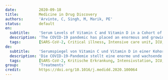 ```yaml
---
date:          2020-09-18
title:         Medicine in Drug Discovery
authors:       'Arvinte, C, Singh, M, Marik, PE'
status:        default
en:
  subtitle:    'Serum Levels of Vitamin C and Vitamin D in a Cohort of Critically Ill COVID-19 Patients of a North American Community Hospital Intensive Care Unit in May 2020: A Pilot Study'
  description: 'The COVID-19 pandemic has placed an enormous and growing burden on the population and health infrastructure, warranting innovative ways to mitigate risk of contracting and developing severe forms of this disease. A growing body of literature raises the issue of vitamin C and vitamin D as a risk-assessment tool, and therapeutic option, in COVID-19. The objective of this pilot study was to measure serum vitamin C and vitamin D levels in a cohort of patients with critical COVID-19 illness in our community hospital ICU, correlate with other illness risk factors (age, BMI, HgbA1c, smoking status), generate hypotheses, and suggest further therapeutic intervention studies. This pilot study included all 21 critically ill COVID-19 patients hospitalized in May 2020 in the ICU of North Suburban Medical Center, Thornton, Colorado, in whose care the principal investigator (C.A.) was involved. We measured patients’ serum vitamin C and vitamin D levels, and standard risk factors like age, BMI, HbA1c, and smoking status. Variables in this study were gauged using descriptive statistics. Of 21 critically ill COVID-19 patients (15 males and 6 females, 17 Hispanic and 4 Caucasian, of median age 61 years, range 20–94), there were 11 survivors. Serum levels of vitamin C and vitamin D were low in most of our critically ill COVID-19 ICU patients. Older age and low vitamin C level appeared co-dependent risk factors for mortality from COVID-19 in our sample. Insulin resistance and obesity were prevalent in our small cohort, but smoking was not. Our pilot study found low serum levels of vitamin C and vitamin D in most of our critically ill COVID-19 ICU patients. Older age and low vitamin C level appeared co-dependent risk factors for mortality. Many were also insulin-resistant or diabetic, overweight or obese, known as independent risk factors for low vitamin C and vitamin D levels, and for COVID-19. These findings suggest the need to further explore whether caring for COVID-19 patients ought to routinely include measuring and correcting serum vitamin C and vitamin D levels, and whether treating critically ill COVID-19 warrants acute parenteral vitamin C and vitamin D replacement.'
  tags:        [SARS-CoV-2, Critical illness, Intensive care unit, ICU, Serum vitamin C, Serum vitamin D, Age, Body mass index, BMI, HbA1c, glycated hemoglobin]
de:
  subtitle:    'Serumspiegel von Vitamin C und Vitamin D in einer Kohorte schwerkranker COVID-19-Patienten einer Intensivstation eines nordamerikanischen Gemeinschaftskrankenhauses im Mai 2020: Eine Pilotstudie'
  description: 'Die COVID-19-Pandemie stellt eine enorme und wachsende Belastung für die Bevölkerung und die Gesundheitsinfrastruktur dar, so dass innovative Wege gefunden werden müssen, um das Risiko der Ansteckung und der Entwicklung schwerer Formen dieser Krankheit zu mindern. Eine wachsende Zahl von Veröffentlichungen befasst sich mit Vitamin C und Vitamin D als Instrument zur Risikobewertung und als therapeutische Option bei COVID-19. Ziel dieser Pilotstudie war, die Serum-Vitamin-C- und Vitamin-D-Spiegel bei einer Kohorte von Patienten mit einer kritischen COVID-19-Erkrankung auf der Intensivstation unseres Gemeinschaftskrankenhauses zu messen, mit anderen Krankheitsrisikofaktoren (Alter, BMI, HgbA1c, Raucherstatus) zu korrelieren, Hypothesen aufzustellen und weitere therapeutische Interventionsstudien vorzuschlagen. Diese Pilotstudie umfasste alle 21 kritisch kranken COVID-19-Patienten, die im Mai 2020 auf der Intensivstation des North Suburban Medical Center in Thornton, Colorado, stationär behandelt wurden und an deren Betreuung der leitende Prüfarzt (C.A.) beteiligt war. Wir haben die Serum-Vitamin-C- und Vitamin-D-Spiegel der Patienten sowie Standardrisikofaktoren wie Alter, BMI, HbA1c und Raucherstatus gemessen. Die Variablen in dieser Studie wurden mit Hilfe der deskriptiven Statistik erfasst. Von 21 kritisch kranken COVID-19-Patienten (15 Männer und 6 Frauen, 17 hispanische und 4 kaukasische, mittleres Alter 61 Jahre, Spanne 20-94) überlebten 11. Die Serumspiegel von Vitamin C und Vitamin D waren bei den meisten unserer schwerkranken COVID-19-Intensivpatienten niedrig. Höheres Alter und ein niedriger Vitamin-C-Spiegel schienen in unserer Stichprobe ko-abhängige Risikofaktoren für die Sterblichkeit durch COVID-19 zu sein. Insulinresistenz und Fettleibigkeit waren in unserer kleinen Kohorte weit verbreitet, Rauchen hingegen nicht. In unserer Pilotstudie wurden bei den meisten unserer schwerkranken COVID-19-Intensivpatienten niedrige Serumspiegel von Vitamin C und Vitamin D festgestellt. Älteres Alter und ein niedriger Vitamin-C-Spiegel schienen ko-abhängige Risikofaktoren für die Sterblichkeit zu sein. Viele waren auch insulinresistent oder diabetisch, übergewichtig oder fettleibig, was als unabhängige Risikofaktoren für niedrige Vitamin-C- und Vitamin-D-Spiegel und für COVID-19 bekannt ist. Diese Ergebnisse legen die Notwendigkeit nahe, weiter zu untersuchen, ob die Versorgung von COVID-19-Patienten die routinemäßige Messung und Korrektur des Serum-Vitamin-C- und Vitamin-D-Spiegels einschließen sollte und ob die Behandlung schwerkranker COVID-19-Patienten eine akute parenterale Vitamin-C- und Vitamin-D-Substitution rechtfertigt.' 
  tags:        [SARS-CoV-2, Kritische Erkrankung, Intensivstation, ICU, Serum Vitamin C, Serum Vitamin D, Alter, Body Mass Index, BMI, HbA1c, glykiertes Hämoglobin]
group:         'Treatments'
credit:        https://doi.org/10.1016/j.medidd.2020.100064
---
```

